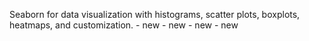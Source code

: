 Seaborn for data visualization with histograms, scatter plots, boxplots, heatmaps, and customization. - new - new - new - new
